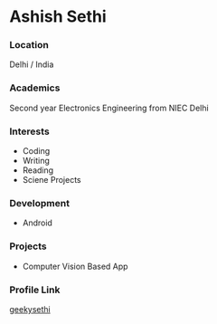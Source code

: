 # Ashish Sethi

### Location

Delhi / India

### Academics

Second year Electronics Engineering from NIEC Delhi

### Interests

- Coding
- Writing
- Reading
- Sciene Projects

### Development

- Android

### Projects

- Computer Vision Based App

### Profile Link

[geekysethi](https://github.com/geekysethi)
